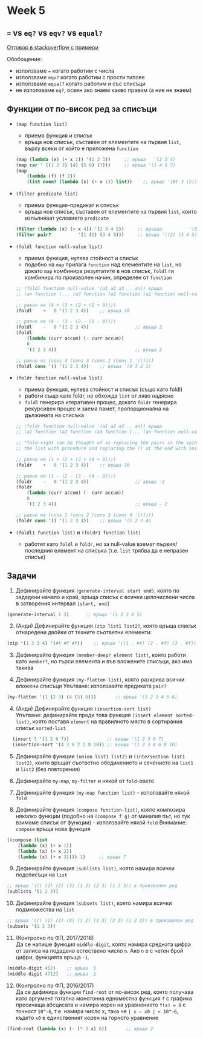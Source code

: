 # Week 5

## `=` vs `eq?` vs `eqv?` vs `equal?`

[Отговор в stackoverflow с примери](https://stackoverflow.com/questions/16299246/what-is-the-difference-between-eq-eqv-equal-and-in-scheme)

Обобощение:

- използваме `=` когато работим с числа
- използваме `eqv?` когато работим с прости типове
- използваме `equal?` когато работим и със списъци
- не използваме `eq?`, oсвен ако знаем какво правим (а ние не знаем)

## Функции от по-висок ред за списъци

- `(map function list)`
  - приема функция и списък
  - връща нов списък, съставен от елементите на първия `list`, върху всеки от който е приложена `function`

  ```scheme
  (map (lambda (x) (+ x 1)) '(1 2 3))     ;; връща   '(2 3 4)
  (map car ' ((1 2 3) (4) (5 6) (7)))     ;; връща '(1 4 5 7)
  (map
      (lambda (f) (f 2))
      (list even? (lambda (x) (+ x 1)) list))    ;; връща '(#t 3 (2))
  ```

- `(filter predicate list)`
  - приема функция-предикат и списък
  - връща нов списък, съставен от елементите на първия `list`, които изпълняват условието `predicate`

  ```scheme
  (filter (lambda (x) (> x 4)) '(2 3 4 5))     ;; връъща          '(5)
  (filter pair?          '(1 (2) (3 4 5)))     ;; връща '((2) (3 4 5))
  ```

- `(foldl function null-value list)`
  - приема функция, нулева стойност и списък
  - подобно на `map` прилага `function` над елементите на `list`, но докато `map` комбинира резултатите в нов списък, `foldl` ги комбинира по произволен начин, определен от `function`

  ```scheme
  ;; (foldl function null-value '(a1 a2 a3 .. an)) връща
  ;; (an function (... (a3 function (a2 function (a1 function null-value)))))

  ;; равно на (4 + (3 + (2 + (1 + 0))))
  (foldl    +   0 '(1 2 3 4))    ;; връща 10

  ;; равно на (4 - (3 - (2 - (1 - 0))))
  (foldl    -   0 '(1 2 3 4))                 ;; връща 2
  (foldl
      (lambda (curr accum) (- curr accum))
      0
      '(1 2 3 4))                             ;; връща 2

  ;; равно на (cons 4 (cons 3 (cons 2 (cons 1 '()))))
  (foldl cons '() '(1 2 3 4))    ;; връща '(4 3 2 1)

  ```

- `(foldr function null-value list)`
  - приема функция, нулева стойност и списък (също като foldl)
  - работи също като foldr, но обхожда `list` от ляво надясно
  - `foldl` генерира итеративен процес, докато `foldr` генерира рекурсивен процес и заема памет, пропорционална на дължината на списъка

  ```scheme
  ;; (foldr function null-value '(a1 a2 a3 .. an)) връща
  ;; (a1 function (a2 function (a3 function (... (an function null-value)))))

  ;; "fold-right can be thought of as replacing the pairs in the spine of  
  ;; the list with procedure and replacing the () at the end with initial"

  ;; равно на (1 + (2 + (3 + (4 + 0))))
  (foldr    +   0 '(1 2 3 4))    ;; връща 10

  ;; равно на (1 - (2 - (3 - (4 - 0))))
  (foldr    -   0 '(1 2 3 4))                 ;; връща -2
  (foldr
      (lambda (curr accum) (- curr accum))
      0
      '(1 2 3 4))                             ;; връща - 2

  ;; равно на (cons 1 (cons 2 (cons 3 (cons 4 '()))))
  (foldr cons '() '(1 2 3 4))    ;; връща '(1 2 3 4)
  ```

- `(foldl1 function list)` и `(foldr1 function list)`
  - работят като `foldl` и `foldr`, но за null-value вземат първия/последния елемент на списъка (т.е. `list` трябва да е непразен списък)

## Задачи

1. Дефинирайте функция `(generate-interval start end)`, която по зададени начало и край, връща списък с всички целочислени числа в затворения интервал `[start, end] `

  ```scheme
  (generate-interval 1 5)      ;; връща '(1 2 3 4 5)
  ```

2. (Анди) Дефинирайте функция `(zip list1 list2)`, която връща списък отнаредени двойки от техните съответни елементи:

  ```scheme
  (zip '(1 2 3 4) '(#t #f #f))    ;; връща '((1 . #t) (2 . #f) (3 . #f))
  ```

3. Дефинирайте функция `(member-deep? element list)`, която работи като `member?`, но търси елемента и във вложените списъци, ако има такива

4. Дефинирайте функция `(my-flatten list)`, която разкрива всички вложени списъци
Упътване: използвайте предиката `pair?`

  ```scheme
  (my-flatten '(1 (2 3) (4 (5) 6)))       ;; връща '(1 2 3 4 5 6)
  ```

4. (Анди) Дефинирайте функция `(insertion-sort list)`  
Упътване: дефинирайте преди това функция `(insert element sorted-list)`, която поставя `element` на правилното място в сортирания списък `sorted-list`

  ```scheme
    (insert 3 '(1 2 6 7))              ;; връща '(1 2 3 6 7)
    (insertion-sort '(4 3 6 2 1 8 10)) ;; връща '(1 2 3 4 6 8 10)
  ```

5. Дефинирайте функции `(union list1 list2)` и `(intersection list1 list2)`, които връщат съответно обединението и сечението на `list1` и `list2` (без повторения)

6. Дефинирайте `my-map`, `my-filter` и някой от `fold`-овете

7. Дефинирайте функция `(my-map function list)` - използвайте някой `fold`

8. Дефинирайте функция `(compose function-list)`, която композира няколко функции (подобно на `(compose f g)` oт миналия път, но тук взимаме списък от функции) - използвайте някой `fold`
Внимание: `compose` връща нова функция

  ```scheme
  ((compose (list
      (lambda (x) (+ x 1))
      (lambda (x) (+ x 2))
      (lambda (x) (+ x 3)))) 1)     ;; връща 7
  ```

9. Дефинирайте функция `(sublists list)`, която намира всички подсписъци на `list`

  ```scheme
  ;; връща '(() (1) (2) (3) (1 2) (2 3) (1 2 3)) в произволен ред
  (sublists '(1 2 3))
  ```

10. Дефинирайте функция `(subsets list)`, която намира всички подмножества на `list`

  ```scheme
  ;; връща '(() (1) (2) (3) (1 2) (1 3) (2 3) (1 2 3)) в произволен ред
  (subsets '(1 2 3))
  ```

11. (Контролно по ФП, 2017/2018)  
Да се напише функция `middle-digit`, която намира средната цифра от записа на подадено естествено число `n`. Ако `n` е с четен брой цифри, функцията връща `-1`.

  ```scheme
  (middle-digit 452)    ;; връща  5
  (middle-digit 4712)   ;; връща -1
  ```

12. (Контролно по ФП, 2016/2017)  
Да се дефинира функция `find-root` от по-висок ред, която получава като аргумент тотална монотонна едноместна функция `f` с графика пресичаща абсцисата и намира корен на уравнението `f(x) = 0` с точност `10^-6`, т.е. намира число x, така че
`| x – x0 | < 10^-6`, където `x0` е единственият корен на горното уравнение

  ```scheme
  (find-root (lambda (x) (- (* 3 x) 6))       ;; връща 2
  ```

